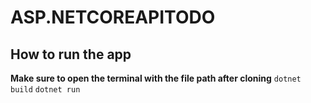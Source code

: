 # ASP.NETCOREAPITODO
## How to run the app
__Make sure to open the terminal with the file path after cloning__
``` dotnet build ```
``` dotnet run ```
